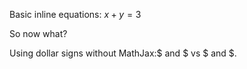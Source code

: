 Basic inline equations: $x+y=3$

So now what?

Using dollar signs without MathJax:\$ and \$ vs $ and $.
